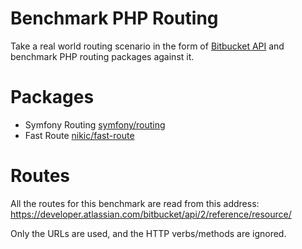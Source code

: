 # Benchmark PHP Routing

Take a real world routing scenario in the form of [Bitbucket API](https://developer.atlassian.com/bitbucket/api/2/reference/resource/) and benchmark PHP routing packages against it.

# Packages

* Symfony Routing [symfony/routing](https://github.com/symfony/routing)
* Fast Route [nikic/fast-route](https://github.com/nikic/fast-route)

# Routes

All the routes for this benchmark are read from this address:
https://developer.atlassian.com/bitbucket/api/2/reference/resource/

Only the URLs are used, and the HTTP verbs/methods are ignored.
